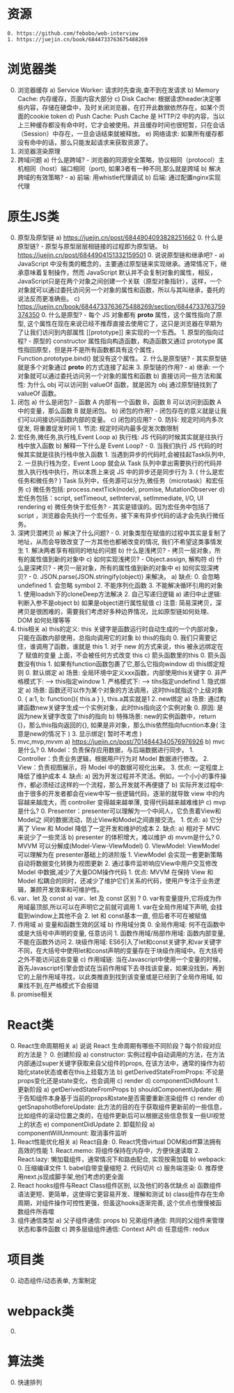 # 资源
    0. https://github.com/febobo/web-interview
    1. https://juejin.cn/book/6844733763675488269

# 浏览器类
0. 浏览器缓存
    a) Service Worker: 请求时先查询,查不到在发请求
    b) Memory Cache: 内存缓存，页面内容大部分
    c) Disk Cache: 根据请求header决定哪些内容，存储在硬盘中，及时关闭浏览器，在打开此数据依然存在，如某个页面的cookie token
    d) Push Cache: Push Cache 是 HTTP/2 中的内容，当以上三种缓存都没有命中时，它才会被使用。并且缓存时间也很短暂，只在会话（Session）中存在，一旦会话结束就被释放。
    e) 网络请求: 如果所有缓存都没有命中的话，那么只能发起请求来获取资源了。
1. 浏览器渲染原理
2. 跨域问题
    a) 什么是跨域? - 浏览器的同源安全策略，协议相同（protocol）主机相同（host）端口相同（port), 如果3者有一种不同,那么就是跨域
    b) 解决跨域的有效策略? - 
        a) 前端: 用whistle代理调试
        b) 后端: 通过配置nginx实现代理

# 原生JS类
0. 原型及原型链
    a) https://juejin.cn/post/6844904093828251662
        0. 什么是原型链? - 原型与原型层层相链接的过程即为原型链。
    b) https://juejin.cn/post/6844904151332159501
        0. 说说原型链和继承吧? - 
            a) JavaScript 中没有类的概念的，主要通过原型链来实现继承。通常情况下，继承意味着复制操作，然而 JavaScript 默认并不会复制对象的属性，相反，JavaScript只是在两个对象之间创建一个关联（原型对象指针），这样，一个对象就可以通过委托访问另一个对象的属性和函数，所以与其叫继承，委托的说法反而更准确些。
    c) https://juejin.cn/book/6844733763675488269/section/6844733763759374350
        0. 什么是原型? - 每个 JS 对象都有 __proto__ 属性，这个属性指向了原型, 这个属性在现在来说已经不推荐直接去使用它了，这只是浏览器在早期为了让我们访问到内部属性 [[prototype]] 来实现的一个东西。
        1. 原型的指向过程? -  原型的 constructor 属性指向构造函数，构造函数又通过 prototype 属性指回原型，但是并不是所有函数都具有这个属性，Function.prototype.bind() 就没有这个属性。
        2. 什么是原型链? - 其实原型链就是多个对象通过 __proto__ 的方式连接了起来
        3. 原型链的作用? - 
            a) 继承: 一个对象就可以通过委托访问另一个对象的属性和函数
            b) 直接访问一些方法和属性: 为什么 obj 可以访问到 valueOf 函数，就是因为 obj 通过原型链找到了 valueOf 函数。
1. 闭包
    a) 什么是闭包? - 函数 A 内部有一个函数 B，函数 B 可以访问到函数 A 中的变量，那么函数 B 就是闭包。
    b) 闭包的作用? - 闭包存在的意义就是让我们可以间接访问函数内部的变量。
    c) 闭包的应用? - 
        0. 防抖: 规定时间内多次促发, 将重置促发时间
        1. 节流: 规定时间内最多促发次数限制
2. 宏任务,微任务,执行栈,Event Loop
    a) 执行栈: JS 代码的时候其实就是往执行栈中放入函数
    b) 解释一下什么是 Event Loop? -
        0. 当我们执行 JS 代码的时候其实就是往执行栈中放入函数 
        1. 当遇到异步的代码时,会被挂起Task队列中,
        2. 一旦执行栈为空，Event Loop 就会从 Task 队列中拿出需要执行的代码并放入执行栈中执行，所以本质上来说 JS 中的异步还是同步行为
        3. ( 什么是宏任务和微任务? ) Task 队列中，任务源可以分为,微任务（microtask）和宏任务
    c) 微任务包括: process.nextTick(node), promise, MutationObserver
    d) 宏任务包括：script, setTimeout, setInterval, setImmediate, I/O, UI rendering
    e) 微任务快于宏任务? - 其实是错误的。因为宏任务中包括了 script ，浏览器会先执行一个宏任务，接下来有异步代码的话才会先执行微任务。
3. 深拷贝潜拷贝
    a) 解决了什么问题? - 
        0. 对象类型在赋值的过程中其实是复制了地址，从而会导致改变了一方其他也都被改变的情况, 我们不希望这类事情发生
        1. 解决两者享有相同的地址的问题
    b) 什么是浅拷贝? - 拷贝一层对象，所有的属性值到新的对象中
    c) 如何实现浅拷贝? - Object.assign, 解构符
    d) 什么是深拷贝? - 拷贝一层对象，所有的属性值到新的对象中 
    e) 如何实现深拷贝? - 
        0. JSON.parse(JSON.stringify(object)) 来解决。
            a) 缺点: 
                0. 会忽略 undefined
                1. 会忽略 symbol
                2. 不能序列化函数
                3. 不能解决循环引用的对象
        1. 使用loadsh下的cloneDeep方法解决
        2. 自己写递归逻辑
            a) 递归中止逻辑: 判断入参不是object
            b) 如果是object进行属性赋值
            c) 注意: 简易深拷贝，深拷贝是很困难的，需要我们考虑好多种边界情况，比如原型链如何处理、DOM 如何处理等等
4. this相关
    a) this的定义: this 关键字是函数运行时自动生成的一个内部对象，只能在函数内部使用，总指向调用它的对象
    b) this的指向
        0. 我们只需要记住，谁调用了函数，谁就是 this
        1. 对于 new 的方式来说，this 被永远绑定在了 赋值的变量 上面，不会被任何方式改变 this
    c) 箭头函数里的this
        0. 箭头函数没有this
        1. 如果有function函数包裹了它,那么它指向window
    d) this绑定规则
        0. 默认绑定
            a) 场景: 全局环境中定义xxx函数，内部使用this关键字 
                0. 非严格模式下: --> this指定window
                1. 严格模式下: --> tihs指定undefind
        1. 隐式绑定
            a) 场景: 函数还可以作为某个对象的方法调用，这时this就指这个上级对象
                0. { a:1, b: function(){ this.a  } }, this.a其实就是1
        2. new绑定
            a) 场景: 通过构建函数new关键字生成一个实例对象，此时this指向这个实例对象
                0. 原因: 是因为new关键字改变了this的指向 
            b) 特殊场景: new的实例函数中，return {}，那么this指向返回的{}, 如果是非对象，那么this依然指向fucntion本身( 注意是new的情况下 )
        3. 显示绑定( 暂时不考虑 )
5. mvc,mvp,mvvm
    a) https://juejin.cn/post/7014844340576976926
    b) mvc是什么?
        0. Model：负责保存应用数据，与后端数据进行同步。
        1. Controller：负责业务逻辑，根据用户行为对 Model 数据进行修改。
        2. View：负责视图展示，将 Model 中的数据可视化出来。
        3. 优点: 一定程度上降低了维护成本
        4. 缺点: 
            a) 因为开发过程并不灵活。例如，一个小小的事件操作，都必须经过这样的一个流程，那么开发就不再便捷了
            b) 实际开发过程中: 由于很多的开发者都会在view中写一些逻辑代码，逐渐的就导致 view 中的内容越来越庞大，而 controller 变得越来越单薄, 变得代码越来越难维护
    c) mvp是什么?
        0. Presenter：presenter可以理解为一个中间人，它负责着View和Model之 间的数据流动，防止View和Model之间直接交流。
        1. 优点:
            a) 它分离了 View 和 Model 降低了一定开发和维护的成本
        2. 缺点:
            a) 相对于 MVC 来说少了一些灵活
            b) presenter 的体积增大，难以维护
    d) mvvm是什么?
        0. MVVM 可以分解成(Model-View-VIewModel)
            0. VIewModel: ViewModel 可以理解为在 presenter基础上的进阶版
            1. ViewModel 会实现一套更新策略自动将数据变化转换为视图更新
            2. 通过事件监听响应View中用户交互修改 Model 中数据,减少了大量DOM操作代码
        1. 优点: MVVM 在保持 View 和 Model 松耦合的同时，还减少了维护它们关系的代码，使用户专注于业务逻辑，兼顾开发效率和可维护性。
6. var、let 及 const
    a) var、let 及 const 区别 ?
        0. var有变量提升,它将成为作用域最顶部,所以可以在声明它之前就可调用
        1. var在全局作用域下声明, 会挂载到window上其他不会
        2. let 和 const基本一直, 但后者不可在被赋值
7. 作用域
    a) 变量和函数生效的区域
    b) 作用域分类
        0. 全局作用域: 何不在函数中或是大括号中声明的变量, 任意访问
        1. 函数作用域/局部作用域: 函数内部变量,不能在函数外访问
        2. 块级作用域: ES6引入了let和const关键字,和var关键字不同，在大括号中使用let和const声明的变量存在于块级作用域中。在大括号之外不能访问这些变量
    c) 作用域链: 当在Javascript中使用一个变量的时候，首先Javascript引擎会尝试在当前作用域下去寻找该变量，如果没找到，再到它的上层作用域寻找，以此类推直到找到该变量或是已经到了全局作用域, 如果找不到,在严格模式下会报错
8. promise相关
# React类
0. React生命周期相关
    a) 说说 React 生命周期有哪些不同阶段？每个阶段对应的方法是？
        0. 创建阶段
            a) constructor: 实例过程中自动调用的方法，在方法内部通过super关键字获取来自父组件的props, 在该方法中，通常的操作为初始化state状态或者在this上挂载方法
            b) getDerivedStateFromProps: 不论是props变化还是state变化，也会调用
            c) render
            d) componentDidMount
        1. 更新阶段
            a) getDerivedStateFromProps
            b) shouldComponentUpdate: 用于告知组件本身基于当前的props和state是否需要重新渲染组件
            c) render
            d) getSnapshotBeforeUpdate: 此方法的目的在于获取组件更新前的一些信息，比如组件的滚动位置之类的，在组件更新后可以根据这些信息恢复一些UI视觉上的状态
            e) componentDidUpdate
        2. 卸载阶段
            a) componentWillUnmount: 取消事件监听
1. React性能优化相关
    a) React自身:
        0. React凭借virtual DOM和diff算法拥有高效的性能
        1. React.memo: 将组件保持在内存中，方便快速读取
        2. React.lazy: 懒加载组件，通常情况下和路由配合, 实现按需加载
    b) webpack:
        0. 压缩编译文件
        1. babel自带变量缩短
        2. 代码切片
    c) 服务端渲染:
        0. 推荐使用next.js现成脚手架,他们考虑的更全面
2. React hooks组件与React Class组件区别, 以及他们的各优缺点
    a) 函数组件语法更短、更简单，这使得它更容易开发、理解和测试
    b) class组件存在生命周期，对组件操作可控性更强，但虽这hooks逐渐完善, 这个优点也慢慢被函数组件所吞噬
3. 组件通信类型
    a) 父子组件通信: props 
    b) 兄弟组件通信: 共同的父组件来管理状态和事件函数
    c) 跨多层级组件通信: Context API
    d) 任意组件: redux
# 项目类
0. 动态组件/动态表单, 方案制定

# webpack类
0. 
# 算法类
0. 快速排列
